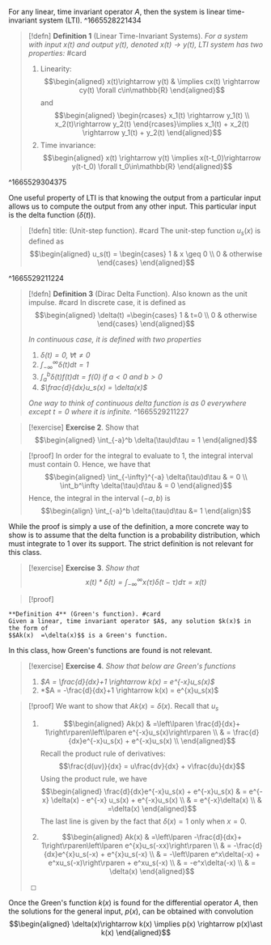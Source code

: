 For any linear, time invariant operator $A$, then the system is linear time-invariant system (LTI).
^1665528221434


> [!defn] 
> **Definition 1** (Linear Time-Invariant Systems). *For a system with input $x(t)$ and output $y(t)$, denoted $x(t) \rightarrow y(t)$, LTI system has two properties:* #card
> 1.  Linearity:
>     $$\begin{aligned}
>                       x(t)\rightarrow y(t) & \implies cx(t) \rightarrow cy(t) \forall c\in\mathbb{R}
>     \end{aligned}$$
>     and
>     $$\begin{aligned}
>                       \begin{rcases}
>                           x_1(t) \rightarrow  y_1(t) \\
>                           x_2(t)\rightarrow y_2(t)
>                       \end{rcases}\implies
>                       x_1(t) + x_2(t) \rightarrow y_1(t) + y_2(t)
>     \end{aligned}$$
> 2.  Time invariance:
>     $$\begin{aligned}
>                       x(t) \rightarrow y(t) \implies x(t-t_0)\rightarrow y(t-t_0) \forall t_0\in\mathbb{R}
>     \end{aligned}$$
> 
^1665529304375

One useful property of LTI is that knowing the output from a particular input allows us to compute the output from any other input. This particular input is the delta function ($\delta(t)$).

> [!defn]
> title: (Unit-step function). #card
> The unit-step function $u_s(x)$ is defined as
> $$\begin{aligned}
>         u_s(t) = \begin{cases}
>             1 & x \geq 0  \\
>             0 & otherwise
>         \end{cases}
> \end{aligned}$$
> 
^1665529211224

> [!defn] 
> **Definition 3** (Dirac Delta Function). Also known as the unit impulse.  #card
> In discrete case, it is defined as
> $$\begin{aligned}
>         \delta(t) =\begin{cases}
>             1 & t=0       \\
>             0 & otherwise
>         \end{cases}
> \end{aligned}$$
> 
> *In continuous case, it is defined with two properties*
> 1.  *$\delta(t) = 0, \forall t\neq 0$*
> 2.  *$\int_{-\infty}^\infty \delta(t) dt = 1$*
> 3.  *$\int_a^b \delta(t)f(t)dt = f(0)$ if $a <0$ and $b>0$*
> 4.  *$\frac{d}{dx}u_s(x) = \delta(x)$*
> 
> *One way to think of continuous delta function is as 0 everywhere except $t=0$ where it is infinite.*
^1665529211227


> [!exercise]
> **Exercise 2**. Show that
> $$\begin{aligned}
>         \int_{-a}^b \delta(\tau)d\tau = 1
> \end{aligned}$$

> [!proof]
> In order for the integral to evaluate to 1, the integral interval must contain 0. Hence, we have that
> $$\begin{aligned}
>             \int_{-\infty}^{-a} \delta(\tau)d\tau & = 0 \\
>             \int_b^\infty \delta(\tau)d\tau       & = 0
\end{aligned}$$
Hence, the integral in the interval $(-a, b)$ is
> $$\begin{align}
> \int_{-a}^b \delta(\tau)d\tau &= 1
> \end{align}$$

While the proof is simply a use of the definition, a more concrete way to show is to assume that the delta function is a probability distribution, which must integrate to 1 over its support. The strict definition is not relevant for this class.

> [!exercise]
**Exercise 3**. *Show that
$$x(t)\ast \delta(t) = \int_{-\infty}^\infty x(\tau)\delta(t-\tau)d\tau = x(t)$$*

> [!proof]

```ad-defn
**Definition 4** (Green's function). #card 
Given a linear, time invariant operator $A$, any solution $k(x)$ in the form of
$$Ak(x)  =\delta(x)$$ is a Green's function.
```

In this class, how Green's functions are found is not relevant.

> [!exercise]
**Exercise 4**. *Show that below are Green's functions*
> 1.  *$A = \frac{d}{dx}+1 \rightarrow k(x) = e^{-x}u_s(x)$*
> 2.  *$A = -\frac{d}{dx}+1 \rightarrow k(x) = e^{x}u_s(x)$

> [!proof]
We want to show that $Ak(x) = \delta(x)$. Recall that $u_s$
> 1.  $$\begin{aligned}
>                           Ak(x) & =\left\lparen \frac{d}{dx}+ 1\right\rparen\left\lparen e^{-x}u_s(x)\right\rparen \\
>                                 & = \frac{d}{dx}e^{-x}u_s(x) + e^{-x}u_s(x)        \\
>     \end{aligned}$$
>     Recall the product rule of derivatives:
>     $$\frac{d(uv)}{dx} = u\frac{dv}{dx} + v\frac{du}{dx}$$
>     Using the product rule, we have
>     $$\begin{aligned}
>                           \frac{d}{dx}e^{-x}u_s(x) + e^{-x}u_s(x) & = e^{-x} \delta(x) - e^{-x} u_s(x) + e^{-x}u_s(x) \\
>                                                                   & = e^{-x}\delta(x)                                 \\
>                                                                   & =\delta(x)
>     \end{aligned}$$
>     The last line is given by the fact that $\delta(x)=1$ only when $x=0$.
> 
> 2.  $$\begin{aligned}
>                           Ak(x) & =\left\lparen -\frac{d}{dx}+ 1\right\rparen\left\lparen e^{x}u_s(-xx)\right\rparen   \\
>                                 & = -\frac{d}{dx}e^{x}u_s(-x) + e^{x}u_s(-x)           \\
>                                 & = -\left\lparen e^x\delta(-x) + e^xu_s(-x)\right\rparen + e^xu_s(-x) \\
>                                 & = -e^x\delta(-x)                                     \\
>                                 & = \delta(x)
>     \end{aligned}$$
> 
>  ◻

Once the Green's function $k(x)$ is found for the differential operator $A$, then the solutions for the general input, $p(x)$, can be obtained with convolution
$$\begin{aligned}
    \delta(x)\rightarrow k(x) \implies p(x) \rightarrow p(x)\ast k(x)
\end{aligned}$$
